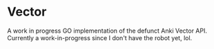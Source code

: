 # Vector
A work in progress GO implementation of the defunct Anki Vector API. Currently a work-in-progress since I don't have the robot yet, lol.
